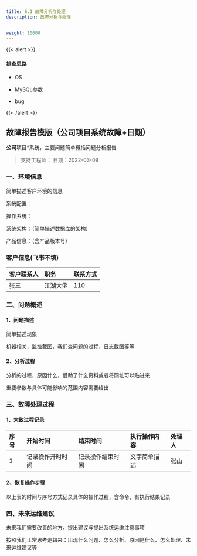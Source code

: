 ```yaml
---
title: 6.1 故障分析与处理
description: 故障分析与处理


weight: 10000
---
```


{{< alert >}}

#### 排查思路

- OS

- MySQL参数

- bug





{{< /alert >}}


## 故障报告模版（**公司**项目**系统**故障+日期）

**公司**项目*系统，主要问题简单概括问题分析报告
> 支持工程师：
> 日期：2022-03-09

### 一、环境信息
简单描述客户环境的信息

系统配置：

操作系统：

系统架构：（简单描述数据库的架构）

产品信息：（含产品版本号）

### 客户信息(飞书不填)

| 客户联系人 | 职务     | 联系方式 |
|:---------|:-------|:---------|
| 张三       | 江湖大佬 | 110      |


### 二、问题概述

#### 1、问题描述
简单描述现象

机器相关，监控截图，我们查问题的过程，日志截图等等

#### 2、分析过程
分析的过程，原因什么，借助了什么资料或者将网址可以贴进来

重要参数与具体可能影响的范围内容需要给出

### 三、故障处理过程

#### 1、大致过程记录


| 序号 | 开始时间         | 结束时间         | 执行操作内容 | 处理人 |
|:-----|:-------------|:-------------|:-------|:-----|
| 1    | 记录操作开时时间 | 记录操作结束时间 | 文字简单描述 | 张山   |

#### 2、恢复操作步骤
以上表的时间与序号方式记录具体的操作过程，含命令，有执行结果记录

### 四、未来运维建议
未来我们需要改善的地方，提出建议与提出系统运维注意事项




按照我们正常思考逻辑来：出现什么问题、怎么分析、原因是什么、怎么处理、未来运维建议等